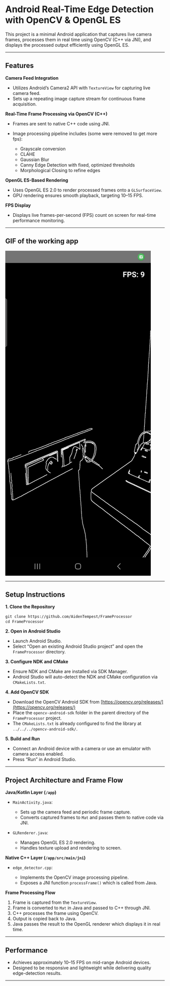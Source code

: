 # Android Real-Time Edge Detection with OpenCV & OpenGL ES

This project is a minimal Android application that captures live camera frames, processes them in real time using OpenCV (C++ via JNI), and displays the processed output efficiently using OpenGL ES.

--------------------------------------------------------------------------------


## Features

**Camera Feed Integration**

* Utilizes Android’s Camera2 API with `TextureView` for capturing live camera feed.
* Sets up a repeating image capture stream for continuous frame acquisition.

**Real-Time Frame Processing via OpenCV (C++)**

* Frames are sent to native C++ code using JNI.
* Image processing pipeline includes (some were removed to get more fps):

  * Grayscale conversion
  * CLAHE
  * Gaussian Blur
  * Canny Edge Detection with fixed, optimized thresholds
  * Morphological Closing to refine edges

**OpenGL ES-Based Rendering**

* Uses OpenGL ES 2.0 to render processed frames onto a `GLSurfaceView`.
* GPU rendering ensures smooth playback, targeting 10–15 FPS.

**FPS Display**

* Displays live frames-per-second (FPS) count on screen for real-time performance monitoring.


--------------------------------------------------------------------------------


## GIF of the working app

![Demo](App_working.gif)


--------------------------------------------------------------------------------

## Setup Instructions

**1. Clone the Repository**

```
git clone https://github.com/AidenTempest/FrameProcessor
cd FrameProcessor
```

**2. Open in Android Studio**

* Launch Android Studio.
* Select “Open an existing Android Studio project” and open the `FrameProcessor` directory.

**3. Configure NDK and CMake**

* Ensure NDK and CMake are installed via SDK Manager.
* Android Studio will auto-detect the NDK and CMake configuration via `CMakeLists.txt`.

**4. Add OpenCV SDK**

* Download the OpenCV Android SDK from [https://opencv.org/releases/](https://opencv.org/releases/)
* Place the `opencv-android-sdk` folder in the parent directory of the `FrameProcessor` project.
* The `CMakeLists.txt` is already configured to find the library at `../../../opencv-android-sdk/`.

**5. Build and Run**

* Connect an Android device with a camera or use an emulator with camera access enabled.
* Press “Run” in Android Studio.

--------------------------------------------------------------------------------

## Project Architecture and Frame Flow

**Java/Kotlin Layer (`/app`)**

* `MainActivity.java`:

  * Sets up the camera feed and periodic frame capture.
  * Converts captured frames to `Mat` and passes them to native code via JNI.
* `GLRenderer.java`:

  * Manages OpenGL ES 2.0 rendering.
  * Handles texture upload and rendering to screen.

**Native C++ Layer (`/app/src/main/jni`)**

* `edge_detector.cpp`:

  * Implements the OpenCV image processing pipeline.
  * Exposes a JNI function `processFrame()` which is called from Java.

**Frame Processing Flow**

1. Frame is captured from the `TextureView`.
2. Frame is converted to `Mat` in Java and passed to C++ through JNI.
3. C++ processes the frame using OpenCV.
4. Output is copied back to Java.
5. Java passes the result to the OpenGL renderer which displays it in real time.

-----------------------------------------------------------------------------------


## Performance

* Achieves approximately 10–15 FPS on mid-range Android devices.
* Designed to be responsive and lightweight while delivering quality edge-detection results.

-----------------------------------------------------------------------------------